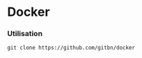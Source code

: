 Docker
================================


### Utilisation

```
git clone https://github.com/gitbn/docker
```